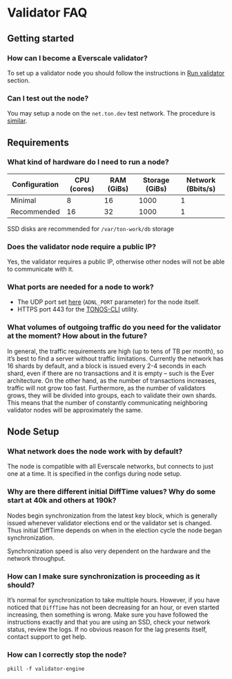 # Validator FAQ

## Getting started

### How can I become a Everscale validator?

To set up a validator node you should follow the instructions in [Run validator](../../run-validator/) section.

### Can I test out the node?

You may setup a node on the `net.ton.dev` test network. The procedure is [similar](../../run-validator/run-testnet-node.md).

## Requirements

### What kind of hardware do I need to run a node?

| Configuration | CPU (cores) | RAM (GiBs) | Storage (GiBs) | Network (Bbits/s) |
| ------------- | ----------- | ---------- | -------------- | ----------------- |
| Minimal       | 8           | 16         | 1000           | 1                 |
| Recommended   | 16          | 32         | 1000           | 1                 |

SSD disks are recommended for `/var/ton-work/db` storage

### Does the validator node require a public IP?

Yes, the validator requires a public IP, otherwise other nodes will not be able to communicate with it.

### What ports are needed for a node to work?

* The UDP port set [here](https://github.com/tonlabs/main.ton.dev/blob/6e4c842aceb2c52229730cab0fd394a4ae944e84/scripts/env.sh#L38) (`ADNL_PORT` parameter) for the node itself.
* HTTPS port 443 for the [TONOS-CLI](../../../develop/sdk-tools/tonos-cli.md) utility.

### What volumes of outgoing traffic do you need for the validator at the moment? How about in the future?

In general, the traffic requirements are high (up to tens of TB per month), so it’s best to find a server without traffic limitations. Currently the network has 16 shards by default, and a block is issued every 2-4 seconds in each shard, even if there are no transactions and it is empty – such is the Ever architecture. On the other hand, as the number of transactions increases, traffic will not grow too fast. Furthermore, as the number of validators grows, they will be divided into groups, each to validate their own shards. This means that the number of constantly communicating neighboring validator nodes will be approximately the same.

## Node Setup

### What network does the node work with by default?

The node is compatible with all Everscale networks, but connects to just one at a time. It is specified in the configs during node setup.

### Why are there different initial DiffTime values? Why do some start at 40k and others at 190k?

Nodes begin synchronization from the latest key block, which is generally issued whenever validator elections end or the validator set is changed. Thus initial DiffTime depends on when in the election cycle the node began synchronization.

Synchronization speed is also very dependent on the hardware and the network throughput.

### How can I make sure synchronization is proceeding as it should?

It’s normal for synchronization to take multiple hours. However, if you have noticed that `DiffTime` has not been decreasing for an hour, or even started increasing, then something is wrong. Make sure you have followed the instructions exactly and that you are using an SSD, check your network status, review the logs. If no obvious reason for the lag presents itself, contact support to get help.

### How can I correctly stop the node?

```
pkill -f validator-engine
```
